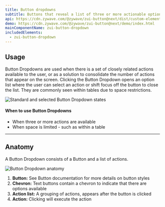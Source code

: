```yaml
---
title: Button dropdowns
subtitle: Buttons that reveal a list of three or more actionable options.
api: https://cdn.zywave.com/@zywave/zui-button@next/dist/custom-elements.json
demo: https://cdn.zywave.com/@zywave/zui-button@next/demo/index.html
mainComponentName: zui-button-dropdown
includedElements:
  - zui-button-dropdown
---
```



## Usage

Button Dropdowns are used when there is a set of closely related actions available to the user, or as a solution to consolidate the number of actions that appear on the screen. Clicking the Button Dropdown opens an option list where the user can select an action or shift focus off the button to close the list. They are commonly seen within tables due to space restrictions.

![Standard and selected Button Dropdown states](/images/button-dropdown_usage.svg)

<docs-spacer size="small"></docs-spacer>

#### When to use Button Dropdowns

* When three or more actions are available
* When space is limited - such as within a table  

- - -

## Anatomy

A  Button Dropdown consists of a Button and a list of actions. 

![Button Dropdown anatomy](/images/button-dropdown_anatomy.svg)

1. **Button:** See Button documentation for more details on button styles
2. **Chevron:** Text buttons contain a chevron to indicate that there are options available
3. **Action list:** A grouping of actions, appears after the button is clicked
4. **Action:** Clicking will execute the action
